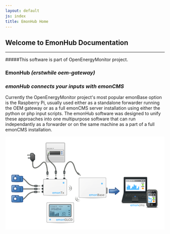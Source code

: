 ```yaml
---
layout: default
js: index
title: EmonHub Home
---
```



**Welcome to EmonHub Documentation**
----------------------------------
----------------------------------

#####This software is part of OpenEnergyMonitor project.


### EmonHub *(erstwhile oem-gateway)*

### *emonHub connects your inputs with emonCMS*

Currently the OpenEnergyMonitor project's most popular emonBase option is the Raspberry Pi, usually used either as a standalone forwarder running the OEM gateway or as a full emonCMS server installation using either the python or php input scripts. The emonHub software was designed to unify these approaches into one multipurpose software that can run independantly as a forwarder or on the same machine as a part of a full emonCMS installation.


![The OpenEnergyMonitor System](assets/images/oem-system.png)
